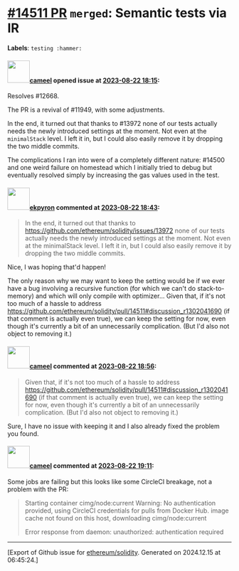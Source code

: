# [\#14511 PR](https://github.com/ethereum/solidity/pull/14511) `merged`: Semantic tests via IR
**Labels**: `testing :hammer:`


#### <img src="https://avatars.githubusercontent.com/u/137030?v=4" width="50">[cameel](https://github.com/cameel) opened issue at [2023-08-22 18:15](https://github.com/ethereum/solidity/pull/14511):

Resolves #12668.

The PR is a revival of #11949, with some adjustments.

In the end, it turned out that thanks to #13972 none of our tests actually needs the newly introduced settings at the moment. Not even at the `minimalStack` level. I left it in, but I could also easily remove it by dropping the two middle commits.

The complications I ran into were of a completely different nature: #14500 and one weird failure on homestead which I initially tried to debug but eventually resolved simply by increasing the gas values used in the test.

#### <img src="https://avatars.githubusercontent.com/u/1347491?v=4" width="50">[ekpyron](https://github.com/ekpyron) commented at [2023-08-22 18:43](https://github.com/ethereum/solidity/pull/14511#issuecomment-1688730687):

> In the end, it turned out that thanks to https://github.com/ethereum/solidity/issues/13972 none of our tests actually needs the newly introduced settings at the moment. Not even at the minimalStack level. I left it in, but I could also easily remove it by dropping the two middle commits.

Nice, I was hoping that'd happen!

The only reason why we may want to keep the setting would be if we ever have a bug involving a recursive function (for which we can't do stack-to-memory) and which will only compile with optimizer... Given that, if it's not too much of a hassle to address https://github.com/ethereum/solidity/pull/14511#discussion_r1302041690 (if that comment is actually even true), we can keep the setting for now, even though it's currently a bit of an unnecessarily complication. (But I'd also not object to removing it.)

#### <img src="https://avatars.githubusercontent.com/u/137030?v=4" width="50">[cameel](https://github.com/cameel) commented at [2023-08-22 18:56](https://github.com/ethereum/solidity/pull/14511#issuecomment-1688750278):

> Given that, if it's not too much of a hassle to address https://github.com/ethereum/solidity/pull/14511#discussion_r1302041690 (if that comment is actually even true), we can keep the setting for now, even though it's currently a bit of an unnecessarily complication. (But I'd also not object to removing it.)

Sure, I have no issue with keeping it and I also already fixed the problem you found.

#### <img src="https://avatars.githubusercontent.com/u/137030?v=4" width="50">[cameel](https://github.com/cameel) commented at [2023-08-22 19:11](https://github.com/ethereum/solidity/pull/14511#issuecomment-1688779032):

Some jobs are failing but this looks like some CircleCI breakage, not a problem with the PR:

> Starting container cimg/node:current
> Warning: No authentication provided, using CircleCI credentials for pulls from Docker Hub.
>   image cache not found on this host, downloading cimg/node:current
>
> Error response from daemon: unauthorized: authentication required


-------------------------------------------------------------------------------



[Export of Github issue for [ethereum/solidity](https://github.com/ethereum/solidity). Generated on 2024.12.15 at 06:45:24.]
